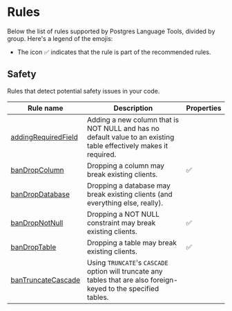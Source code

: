 # Rules

Below the list of rules supported by Postgres Language Tools, divided by group. Here's a legend of the emojis:

- The icon ✅ indicates that the rule is part of the recommended rules.

[//]: # "BEGIN RULES_INDEX"

## Safety

Rules that detect potential safety issues in your code.

| Rule name                                      | Description                                                                                                       | Properties |
| ---------------------------------------------- | ----------------------------------------------------------------------------------------------------------------- | ---------- |
| [addingRequiredField](./adding-required-field) | Adding a new column that is NOT NULL and has no default value to an existing table effectively makes it required. |            |
| [banDropColumn](./ban-drop-column)             | Dropping a column may break existing clients.                                                                     | ✅         |
| [banDropDatabase](./ban-drop-database)         | Dropping a database may break existing clients (and everything else, really).                                     |            |
| [banDropNotNull](./ban-drop-not-null)          | Dropping a NOT NULL constraint may break existing clients.                                                        | ✅         |
| [banDropTable](./ban-drop-table)               | Dropping a table may break existing clients.                                                                      | ✅         |
| [banTruncateCascade](./ban-truncate-cascade)   | Using `TRUNCATE`'s `CASCADE` option will truncate any tables that are also foreign-keyed to the specified tables. |            |

[//]: # "END RULES_INDEX"

